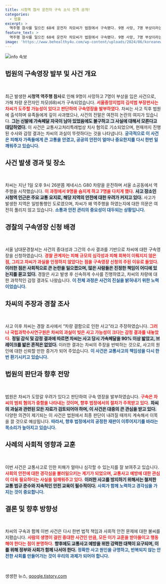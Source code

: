 ```yaml
---
title: 시청역 참사 운전자 구속 소식 전격 공개!
categories:
  - 법률
excerpt: >
  역주행 참사를 일으킨 68세 운전자 차모씨가 법원에서 구속됐다. 9명 사망, 7명 부상이라는 충격 사고로 인해 도주 우려가 제기되며, 그는 과실을 부인하고 있는 가운데, 과학적 증거가 그의 책임을 뒷받침하고 있다.
feature_text: >
  역주행 참사를 일으킨 68세 운전자 차모씨가 법원에서 구속됐다. 9명 사망, 7명 부상이라는 충격 사고로 인해 도주 우려가 제기되며, 그는 과실을 부인하고 있는 가운데, 과학적 증거가 그의 책임을 뒷받침하고 있다.
image: 'https://www.behealthy4u.com/wp-content/uploads/2024/06/koreanews.jpg'
---
```


<p><img src="https://www.behealthy4u.com/wp-content/uploads/2024/06/koreanews.jpg" alt="info 속보" /></p>

<h2 data-ke-size="size26">법원의 구속영장 발부 및 사건 개요</h2>

<p data-ke-size="size16">&nbsp;</p>

<p>최근 발생한 <b>시청역 역주행 참사</b>로 인해 9명이 사망하고 7명이 부상을 입은 사건으로, 가해 차량 운전자인 차모(68)씨가 구속되었습니다. <b><span style="color: #ee2323;">서울중앙지법의 김석범 부장판사는 차씨가 도주할 가능성이 있다고 판단하여 구속영장을 발부하였다.</span></b> 차씨는 사고 직후 법원에 출석하며 유족들에게 깊이 사과했으나, 사건의 전말은 여전히 논란의 여지가 있습니다. <b><span style="background-color: #21538527;">그는 신발에 가속페달 자국이 남아 있었음에도 불구하고 그 사실에 대해서 모른다고 대답하였다.</span></b> 이 사건은 교통사고처리특례법상 치사 혐의로 기소되었으며, 현재까지 진행된 수사와 감정 결과는 차씨의 과실이 뚜렷하다는 것을 나타냅니다. <b><span style="color: #1a5490;">궁극적으로 이 사건은 피해자 가족들에게 큰 고통을 안겼고, 공공의 안전이 얼마나 중요한지를 다시 한번 일깨워주고 있습니다.</span></b> </p>

<h2 data-ke-size="size26">사건 발생 경과 및 장소</h2>

<p data-ke-size="size16">&nbsp;</p>

<p>차씨는 지난 1일 오후 9시 26분쯤 제네시스 G80 차량을 운전하며 서울 소공동에서 역주행을 시작했습니다. <b><span style="color: #ee2323;">이 과정에서 9명을 숨지게 하고 7명을 다치게 했다.</span></b> <b><span style="background-color: #21538527;">사고 장소인 시청역 인근은 주요 교통 요지로, 해당 지역의 안전에 대한 우려가 커지고 있다.</span></b> 사고가 발생한 지역은 일방통행인 도로였으며, 차씨가 왜 역주행을 하였는지에 대한 의문은 여전히 풀리지 않고 있습니다. <b><span style="color: #1a5490;">소통과 안전 관리의 중요성이 대두되는 상황입니다.</span></b> </p>

<h2 data-ke-size="size26">경찰의 구속영장 신청 배경</h2>

<p data-ke-size="size16">&nbsp;</p>

<p>서울 남대문경찰서는 사건의 중대성과 그간의 수사 결과를 기반으로 차씨에 대한 구속영장을 신청하였습니다. <b><span style="color: #ee2323;">경찰 관계자는 피해 규모의 심각성과 피해 회복이 이뤄지지 않은 점, 그리고 차씨가 과실을 인정하지 않았다는 점을 구속영장 신청의 주된 이유로 들었다.</span></b> <b><span style="background-color: #21538527;">이러한 점은 사회적으로 큰 논란을 일으켰으며, 많은 사람들은 진정한 책임이 어디에 있는지를 묻고 있다.</span></b> 경찰은 사고 발생 후 신속하게 수사를 진행하였고, 차씨의 차량에 대한 과학적인 감정 결과도 나왔습니다. <b><span style="color: #1a5490;">이 전체 과정은 사건의 진실을 밝혀내기 위한 노력이었습니다.</span></b></p>

<h2 data-ke-size="size26">차씨의 주장과 경찰 조사</h2>

<p data-ke-size="size16">&nbsp;</p>

<p>사고 이후 차씨는 경찰 조사에서 “차량 결함으로 인한 사고”라고 주장하였습니다. <b><span style="color: #ee2323;">그러나 국립과학수사연구원은 차씨의 과실이 빚은 사고 가능성이 크다는 감정 결과를 내놓았다.</span></b> <b><span style="background-color: #21538527;">정밀 감식 및 감정 결과에 따르면 차씨는 사고 당시 가속페달을 90% 이상 밟았고, 브레이크를 밟은 흔적은 없었다.</span></b> 이러한 결과는 차씨의 주장을 반박하는 것으로, 사고의 원인에 대한 신뢰할 만한 증거가 되어 주었습니다. <b><span style="color: #1a5490;">이 사건은 교통사고의 책임성을 다시 한번 환기시키고 있습니다.</span></b></p>

<h2 data-ke-size="size26">법원의 판단과 향후 전망</h2>

<p data-ke-size="size16">&nbsp;</p>

<p>법원은 차씨가 도망갈 우려가 있다고 판단하여 구속 영장을 발부하였습니다. <b><span style="color: #ee2323;">구속은 차씨의 범죄 혐의가 중함을 나타내는 것이며, 향후 법정에서의 절차가 주목받고 있다.</span></b> <b><span style="background-color: #21538527;">차씨의 과실과 관련된 모든 자료가 검토되어야 하며, 이 사건은 대중의 큰 관심을 받고 있다.</span></b> 다양한 의견이 제기되는 이 사건은 법원에서 최종 판단이 내려질 때까지 계속해서 이목을 끌 것으로 예상됩니다. <b><span style="color: #1a5490;">따라서, 향후 법정에서의 공정한 재판이 이루어지기를 바라는 목소리가 높아지고 있습니다.</span></b></p>

<h2 data-ke-size="size26">사례의 사회적 영향과 교훈</h2>

<p data-ke-size="size16">&nbsp;</p>

<p>이번 사건은 교통사고로 인한 피해가 얼마나 심각할 수 있는지를 잘 보여주고 있습니다. <b><span style="color: #ee2323;">사회의 안전에 대한 경각심을 불러일으키는 계기가 되었으며, 교통사고 예방에 대한 관심이 더욱 필요하다는 사실을 일깨워주고 있다.</span></b> <b><span style="background-color: #21538527;">이러한 사고를 방지하기 위해서는 철저한 교통 법규 준수와 지속적인 안전 교육이 필수적이다.</span></b> <b><span style="color: #1a5490;">사회가 함께 노력하고 경각심을 가지는 것이 중요합니다.</span></b> </p>

<h2 data-ke-size="size26">결론 및 향후 방향성</h2>

<p data-ke-size="size16">&nbsp;</p>

<p>차씨의 구속과 함께 이번 사건은 다시 한번 법적 책임과 사회적 안전 문제에 대한 불씨를 지폈습니다. <b><span style="color: #ee2323;">사람의 생명이 걸린 중대한 사건인 만큼, 모든 이가 교훈을 받아들이고 행동해야 한다는 점이 분명하다.</span></b> <b><span style="background-color: #21538527;">향후에도 교통사고 예방을 위한 강력한 대책이 요구되며, 이를 위해 정부와 사회가 함께 나서야 한다.</span></b> <b><span style="color: #1a5490;">정확한 사고 원인을 규명하고, 반복되지 않는 안전한 사회를 만들어가는 것이 우리의 과제가 되어야 합니다.</span></b></p>

<p data-ke-size="size16">&nbsp;</p>
생생한 뉴스, <a href="https://qoogle.tistory.com" rel="dofollow">qoogle.tistory.com</a>


